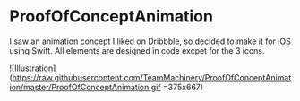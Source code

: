 # ProofOfConceptAnimation
I saw an animation concept I liked on Dribbble, so decided to make it for iOS using Swift. All elements are designed in code excpet for the 3 icons.

![Illustration](https://raw.githubusercontent.com/TeamMachinery/ProofOfConceptAnimation/master/ProofOfConceptAnimation.gif =375x667)
